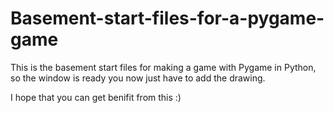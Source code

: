 # Basement-start-files-for-a-pygame-game
This is the basement start files for making a game with Pygame in Python,
so the window is ready you now just have to add the drawing.

I hope that you can get benifit from this :)
